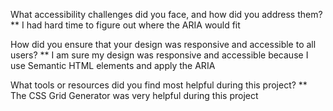 What accessibility challenges did you face, and how did you address them?
** I had hard time to figure out where the ARIA would fit

How did you ensure that your design was responsive and accessible to all users?
** I am sure my design was responsive and accessible because I use Semantic HTML elements and apply the ARIA 

What tools or resources did you find most helpful during this project?
** The CSS Grid Generator was very helpful during this project